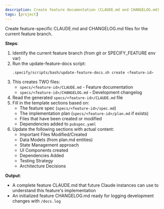 ```yaml
---
description: Create feature documentation (CLAUDE.md and CHANGELOG.md) for the current feature
tags: [project]
---
```


Create feature-specific CLAUDE.md and CHANGELOG.md files for the current feature branch.

**Steps**:

1. Identify the current feature branch (from git or SPECIFY_FEATURE env var)
2. Run the update-feature-docs script:
   ```bash
   .specify/scripts/bash/update-feature-docs.sh create <feature-id>
   ```
3. This creates TWO files:
   - `specs/<feature-id>/CLAUDE.md` - Feature documentation
   - `specs/<feature-id>/CHANGELOG.md` - Development changelog
4. Read the generated `specs/<feature-id>/CLAUDE.md` file
5. Fill in the template sections based on:
   - The feature spec (`specs/<feature-id>/spec.md`)
   - The implementation plan (`specs/<feature-id>/plan.md` if exists)
   - Files that have been created or modified
   - Dependencies added to `pubspec.yaml`
6. Update the following sections with actual content:
   - Important Files Modified/Created
   - Data Models (from plan.md entities)
   - State Management approach
   - UI Components created
   - Dependencies Added
   - Testing Strategy
   - Architecture Decisions

**Output**:
- A complete feature CLAUDE.md that future Claude instances can use to understand this feature's implementation
- An initialized feature CHANGELOG.md ready for logging development changes with `/docs.log`
